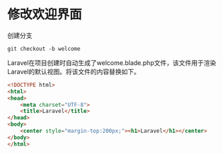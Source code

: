 # 修改欢迎界面
创建分支
```
git checkout -b welcome
```
Laravel在项目创建时自动生成了welcome.blade.php文件，该文件用于渲染Laravel的默认视图。将该文件的内容替换如下。
```html
<!DOCTYPE html>
<html>
<head>
    <meta charset="UTF-8">
    <title>Laravel</title>
</head>
<body>
    <center style="margin-top:200px;"><h1>Laravel</h1></center>
</body>
</html>
```